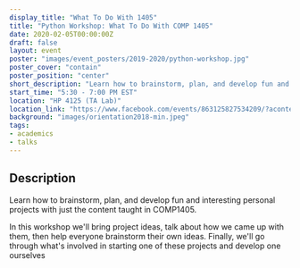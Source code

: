 ```yaml
---
display_title: "What To Do With 1405"
title: "Python Workshop: What To Do With COMP 1405"
date: 2020-02-05T00:00:00Z
draft: false
layout: event
poster: "images/event_posters/2019-2020/python-workshop.jpg"
poster_cover: "contain"
poster_position: "center"
short_description: "Learn how to brainstorm, plan, and develop fun and interesting personal projects with just the content taught in COMP1405."
start_time: "5:30 - 7:00 PM EST"
location: "HP 4125 (TA Lab)"
location_link: "https://www.facebook.com/events/863125827534209/?acontext=%7B%22event_action_history%22%3A[%7B%22surface%22%3A%22page%22%7D]%7D"
background: "images/orientation2018-min.jpeg"
tags:
- academics
- talks
---
```


## Description

Learn how to brainstorm, plan, and develop fun and interesting personal projects with just the content taught in COMP1405.

In this workshop we'll bring project ideas, talk about how we came up with them, then help everyone brainstorm their own ideas. Finally, we'll go through what's involved in starting one of these projects and develop one ourselves
